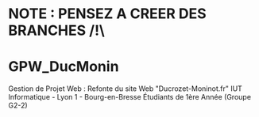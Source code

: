# NOTE : PENSEZ A CREER DES BRANCHES /!\

# GPW_DucMonin

Gestion de Projet Web : Refonte du site Web "Ducrozet-Moninot.fr"
IUT Informatique - Lyon 1 - Bourg-en-Bresse
Étudiants de 1ère Année (Groupe G2-2)
